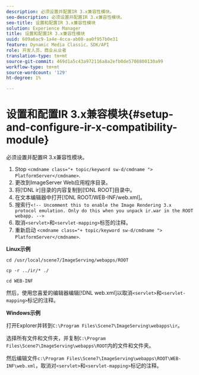 ```yaml
---
description: 必须设置并配置IR 3.x兼容性模块。
seo-description: 必须设置并配置IR 3.x兼容性模块。
seo-title: 设置和配置IR 3.x兼容性模块
solution: Experience Manager
title: 设置和配置IR 3.x兼容性模块
uuid: 609a6ac9-1a4e-4cca-ab08-aa0f957b0e31
feature: Dynamic Media Classic，SDK/API
role: 开发人员，商业从业者
translation-type: tm+mt
source-git-commit: 469d1a5c43a972116a8a2efb0de5708800130a99
workflow-type: tm+mt
source-wordcount: '129'
ht-degree: 1%

---
```



# 设置和配置IR 3.x兼容模块{#setup-and-configure-ir-x-compatibility-module}

必须设置并配置IR 3.x兼容性模块。

1. Stop `<cmdname class="+ topic/keyword sw-d/cmdname ">  PlatformServer</cmdname>`.
1. 更改到ImageServer Web应用程序目录。
1. 将[!DNL ir]目录的内容复制到[!DNL ROOT]目录中。
1. 在文本编辑器中打开[!DNL ROOT/WEB-INF/web.xml]。
1. 搜索行`<!-- Uncomment this to enable the Image Rendering 3.x protocol emulation. Only do this when you unpack ir.war in the ROOT webapp. -->`
1. 取消`<servlet>`和`<servlet-mapping>`标签的注释。
1. 重新启动 `<cmdname class="+ topic/keyword sw-d/cmdname ">  PlatformServer</cmdname>`.

**Linux示例**

`cd /usr/local/scene7/ImageServing/webapps/ROOT`

`cp -r ../ir/* ./`

`cd WEB-INF`

然后，使用您喜爱的编辑器编辑[!DNL web.xml]以取消`<servlet>`和`<servlet-mapping>`标记的注释。

**Windows示例**

打开Explorer并转到`C:\Program Files\Scene7\ImageServing\webapps\ir`。

选择所有文件和文件夹，并复制`C:\Program Files\Scene7\ImageServing\webapps\ROOT`内的文件和文件夹。

然后编辑文件`c:\Program Files\Scene7\ImageServing\webapps\ROOT\WEB-INF\web.xml`，取消对`<servlet>`和`<servlet-mapping>`标记的注释。
